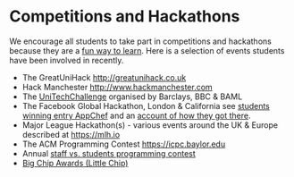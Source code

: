 # Competitions and Hackathons

We encourage all students to take part in competitions and hackathons because they are a [fun way to learn](https://medium.com/@tfogo/hackathons-are-for-beginners-77a9c9c0e000). Here is a selection of events students have been involved in recently.

* The GreatUniHack http://greatunihack.co.uk
* Hack Manchester http://www.hackmanchester.com
* The [UniTechChallenge](http://www.cs.manchester.ac.uk/study/news/full-article/?articleid=1391) organised by Barclays, BBC & BAML
* The Facebook Global Hackathon, London & California see [students winning entry AppChef](https://youtu.be/O_f6nL04N-o) and an [account of how they got there](https://medium.com/hacker-daily/winning-the-facebook-global-hackathon-2014-808d1b3219e4#.c9hu5woao).
* Major League Hackathon(s) - various events around the UK & Europe described at https://mlh.io
* The ACM Programming Contest https://icpc.baylor.edu
* Annual [staff vs. students programming contest](http://www.cs.manchester.ac.uk/about-us/news-and-events/full-article/?articleid=814)
* [Big Chip Awards (Little Chip)](http://bigchipawards.com)
